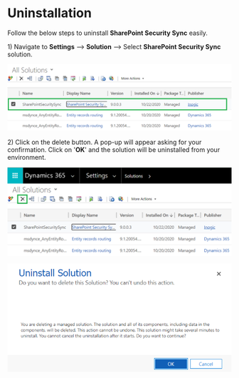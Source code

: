 # Uninstallation

Follow the below steps to uninstall **SharePoint Security Sync** easily.

1\) Navigate to **Settings** --> **Solution** --> Select **SharePoint Security Sync** solution.

![](../.gitbook/assets/13.png)

2\) Click on the delete button. A pop-up will appear asking for your confirmation. Click on '**OK**' and the solution will be uninstalled from your environment.

![](<../.gitbook/assets/14 (3).png>)

![](../.gitbook/assets/15.png)
